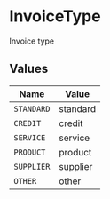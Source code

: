 # InvoiceType

Invoice type


## Values

| Name       | Value      |
| ---------- | ---------- |
| `STANDARD` | standard   |
| `CREDIT`   | credit     |
| `SERVICE`  | service    |
| `PRODUCT`  | product    |
| `SUPPLIER` | supplier   |
| `OTHER`    | other      |